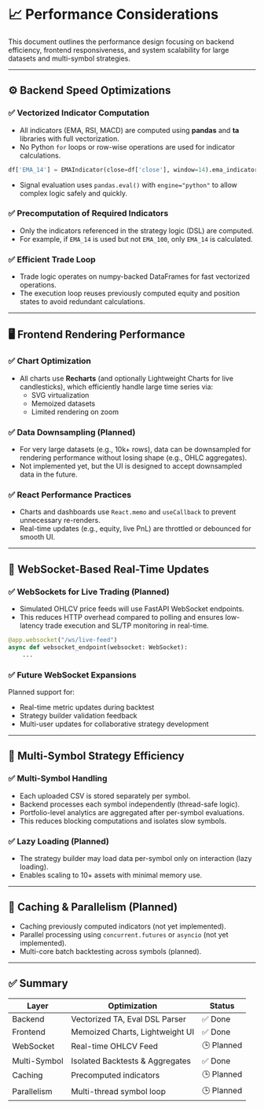 # 📈 Performance Considerations

This document outlines the performance design focusing on backend efficiency, frontend responsiveness, and system scalability for large datasets and multi-symbol strategies.

---

## ⚙️ Backend Speed Optimizations

### ✅ Vectorized Indicator Computation
- All indicators (EMA, RSI, MACD) are computed using **pandas** and **ta** libraries with full vectorization.
- No Python `for` loops or row-wise operations are used for indicator calculations.

```python
df['EMA_14'] = EMAIndicator(close=df['close'], window=14).ema_indicator()
```

- Signal evaluation uses `pandas.eval()` with `engine="python"` to allow complex logic safely and quickly.

### ✅ Precomputation of Required Indicators
- Only the indicators referenced in the strategy logic (DSL) are computed.
- For example, if `EMA_14` is used but not `EMA_100`, only `EMA_14` is calculated.

### ✅ Efficient Trade Loop
- Trade logic operates on numpy-backed DataFrames for fast vectorized operations.
- The execution loop reuses previously computed equity and position states to avoid redundant calculations.

---

## 🖥️ Frontend Rendering Performance

### ✅ Chart Optimization
- All charts use **Recharts** (and optionally Lightweight Charts for live candlesticks), which efficiently handle large time series via:
  - SVG virtualization
  - Memoized datasets
  - Limited rendering on zoom

### ✅ Data Downsampling (Planned)
- For very large datasets (e.g., 10k+ rows), data can be downsampled for rendering performance without losing shape (e.g., OHLC aggregates).
- Not implemented yet, but the UI is designed to accept downsampled data in the future.

### ✅ React Performance Practices
- Charts and dashboards use `React.memo` and `useCallback` to prevent unnecessary re-renders.
- Real-time updates (e.g., equity, live PnL) are throttled or debounced for smooth UI.

---

## 📡 WebSocket-Based Real-Time Updates

### ✅ WebSockets for Live Trading (Planned)
- Simulated OHLCV price feeds will use FastAPI WebSocket endpoints.
- This reduces HTTP overhead compared to polling and ensures low-latency trade execution and SL/TP monitoring in real-time.

```python
@app.websocket("/ws/live-feed")
async def websocket_endpoint(websocket: WebSocket):
    ...
```

### ✅ Future WebSocket Expansions
Planned support for:
- Real-time metric updates during backtest
- Strategy builder validation feedback
- Multi-user updates for collaborative strategy development

---

## 🧠 Multi-Symbol Strategy Efficiency

### ✅ Multi-Symbol Handling
- Each uploaded CSV is stored separately per symbol.
- Backend processes each symbol independently (thread-safe logic).
- Portfolio-level analytics are aggregated after per-symbol evaluations.
- This reduces blocking computations and isolates slow symbols.

### ✅ Lazy Loading (Planned)
- The strategy builder may load data per-symbol only on interaction (lazy loading).
- Enables scaling to 10+ assets with minimal memory use.

---

## 🧠 Caching & Parallelism (Planned)
- Caching previously computed indicators (not yet implemented).
- Parallel processing using `concurrent.futures` or `asyncio` (not yet implemented).
- Multi-core batch backtesting across symbols (planned).

---

## ✅ Summary

| Layer        | Optimization                        | Status   |
|--------------|-------------------------------------|----------|
| Backend      | Vectorized TA, Eval DSL Parser      | ✅ Done  |
| Frontend     | Memoized Charts, Lightweight UI     | ✅ Done  |
| WebSocket    | Real-time OHLCV Feed                | 🕒 Planned |
| Multi-Symbol | Isolated Backtests & Aggregates     | ✅ Done  |
| Caching      | Precomputed indicators              | 🕒 Planned |
| Parallelism  | Multi-thread symbol loop            | 🕒 Planned |
